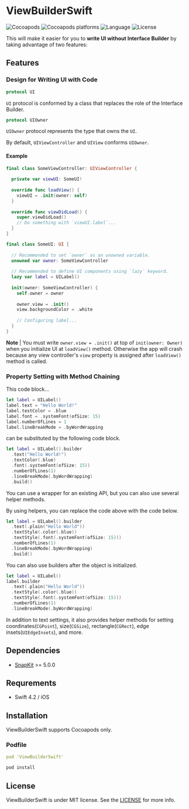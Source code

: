 # ViewBuilderSwift

![Cocoapods](https://img.shields.io/cocoapods/v/ViewBuilderSwift) ![Cocoapods platforms](https://img.shields.io/cocoapods/p/ViewBuilderSwift) ![Language](https://img.shields.io/badge/swift-%3E%3D4.2-orange)  ![License](https://img.shields.io/cocoapods/l/ViewBuilderSwift)

This will make it easier for you to **write UI without Interface Builder** by taking advantage of two features:

## Features

### Design for Writing UI with Code

```swift
protocol UI
```

`UI` protocol is conformed by a class that replaces the role of the Interface Builder.

```swift
protocol UIOwner
```

`UIOwner` protocol represents the type that owns the `UI`.

By default, `UIViewController` and `UIView` conforms `UIOwner`.

#### Example

```swift
final class SomeViewController: UIViewController {
  
  private var viewUI: SomeUI!
  
  override func loadView() {
    viewUI = .init(owner: self)
  }
  
  override func viewDidLoad() {
    super.viewDidLoad()
    // Do something with `viewUI.label`...
  }
}
```

```swift
final class SomeUI: UI {
  
  // Recommended to set `owner` as an unowned variable.
  unowned var owner: SomeViewController
  
  // Recommended to define UI components using `lazy` keyword.
  lazy var label = UILabel()
  
  init(owner: SomeViewController) {
    self.owner = owner
    
    owner.view = .init()
    view.backgroundColor = .white
    
    // Configuring label...
  }
}
```

**Note** | You must write `owner.view = .init()` at top of  `init(owner: Owner)` when you initialize UI at `loadView()` method. Otherwise the app will crash because any view controller's `view` property is assigned after `loadView()` method is called.

### Property Setting with Method Chaining

This code block...

```swift
let label = UILabel()
label.text = "Hello World!"
label.textColor = .blue
label.font = .systemFont(ofSize: 15)
label.numberOfLines = 1
label.lineBreakMode = .byWordWrapping
```

can be substituted by the following code block.

```swift
let label = UILabel().builder
  .text("Hello World!")
  .textColor(.blue)
  .font(.systemFont(ofSize: 15))
  .numberOfLines(1)
  .lineBreakMode(.byWordWrapping)
  .build()
```

You can use a wrapper for an existing API, but you can also use several helper methods.

By using helpers, you can replace the code above with the code below.

```swift
let label = UILabel().builder
  .text(.plain("Hello World"))
  .textStyle(.color(.blue))
  .textStyle(.font(.systemFont(ofSize: 15)))
  .numberOfLines(1)
  .lineBreakMode(.byWordWrapping)
  .build()
```

You can also use builders after the object is initialized.

```swift
let label = UILabel()
label.builder
  .text(.plain("Hello World"))
  .textStyle(.color(.blue))
  .textStyle(.font(.systemFont(ofSize: 15)))
  .numberOfLines(1)
  .lineBreakMode(.byWordWrapping)
```

In addition to text settings, it also provides helper methods for setting coordinates(`CGPoint`), size(`CGSize`), rectangle(`CGRect`), edge insets(`UIEdgeInsets`), and more.

## Dependencies

- [SnapKit](https://github.com/SnapKit/SnapKit) >= 5.0.0

## Requrements

- Swift 4.2 / iOS

## Installation

ViewBuilderSwift supports Cocoapods only.

### Podfile

```yaml
pod 'ViewBuilderSwift'
```

```sh
pod install
```

## License

ViewBuilderSwift is under MIT license. See the [LICENSE](https://github.com/presto95/ViewBuilderSwift/blob/master/LICENSE) for more info.

